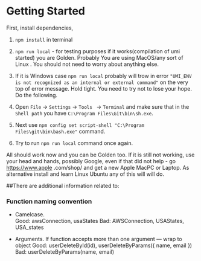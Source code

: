 # Getting Started

First, install dependencies,

1. `npm install` in terminal
2. `npm run local` - for testing purposes if it works(compilation of umi started) you are Golden.
Probably You are using MacOS/any sort of Linux . 
You should not need to worry about anything else.

3. If it is Windows case `npm run local` probably will trow in error
`"UMI_ENV is not recognized as an internal or external command"` on the very top of error message.
Hold tight. You need to try not to lose your hope.
Do the following.
 1. Open `File` -> `Settings` -> `Tools ` -> `Terminal` and make sure that in the `Shell path` you have 
 `C:\Program Files\Git\bin\sh.exe`.
 2. Next use `npm config set script-shell "C:\Program Files\git\bin\bash.exe"` command.
 3. Try to run `npm run local` command once again.
 
 All should work now and you can be Golden too. 
 If it is still not working, use your head and hands, possibly Google, even if that did not help - go https://www.apple
 .com/shop/ and get a new Apple MacPC or Laptop. As alternative install and learn Linux Ubuntu any of this will will
  do.
 
 ##There are additional information related to: 
 
  ### Function naming convention
 
 * Camelcase.  
 Good: awsConnection, usaStates 
 Bad: AWSConnection, USAStates, USA_states
 
 * Arguments.
 If function accepts more than one argument — wrap to object
 Good: userDeleteById(id), userDeleteByParams({ name, email })
 Bad: userDeleteByParams(name, email)


